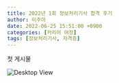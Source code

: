 ```yaml
---
title: 2022년 1회 정보처리기사 합격 후기
author: 이주아
date: 2022-06-25 15:51:00 +0900
categories: [커리어 여정]
tags: [정보처리기사, 자격증]
---
```


첫 게시물

![Desktop View](assets/imgs/20220625/1.png)